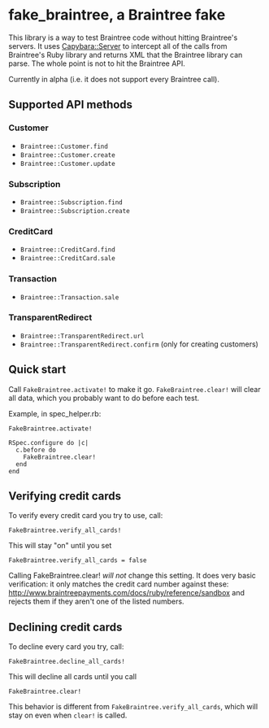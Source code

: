 # fake\_braintree, a Braintree fake

This library is a way to test Braintree code without hitting Braintree's servers.
It uses [Capybara::Server](https://github.com/jnicklas/capybara/blob/master/lib/capybara/server.rb)
to intercept all of the calls from Braintree's Ruby library and returns XML that the Braintree library
can parse. The whole point is not to hit the Braintree API.

Currently in alpha (i.e. it does not support every Braintree call).

## Supported API methods

### Customer
* `Braintree::Customer.find`
* `Braintree::Customer.create`
* `Braintree::Customer.update`

### Subscription
* `Braintree::Subscription.find`
* `Braintree::Subscription.create`

### CreditCard
* `Braintree::CreditCard.find`
* `Braintree::CreditCard.sale`

### Transaction
* `Braintree::Transaction.sale`

### TransparentRedirect
* `Braintree::TransparentRedirect.url`
* `Braintree::TransparentRedirect.confirm` (only for creating customers)

## Quick start
Call `FakeBraintree.activate!` to make it go. `FakeBraintree.clear!` will clear
all data, which you probably want to do before each test.

Example, in spec\_helper.rb:

    FakeBraintree.activate!

    RSpec.configure do |c|
      c.before do
        FakeBraintree.clear!
      end
    end

## Verifying credit cards

To verify every credit card you try to use, call:

    FakeBraintree.verify_all_cards!

This will stay "on" until you set

    FakeBraintree.verify_all_cards = false

Calling FakeBraintree.clear! _will not_ change this setting. It does very basic
verification: it only matches the credit card number against these:
http://www.braintreepayments.com/docs/ruby/reference/sandbox and rejects them if
they aren't one of the listed numbers.

## Declining credit cards

To decline every card you try, call:

    FakeBraintree.decline_all_cards!

This will decline all cards until you call

    FakeBraintree.clear!

This behavior is different from `FakeBraintree.verify_all_cards`, which will
stay on even when `clear!` is called.
